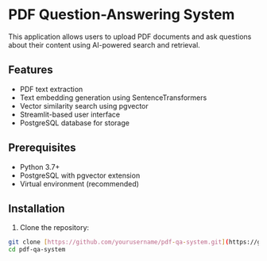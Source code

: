 # PDF Question-Answering System

This application allows users to upload PDF documents and ask questions about their content using AI-powered search and retrieval.

## Features

- PDF text extraction
- Text embedding generation using SentenceTransformers
- Vector similarity search using pgvector
- Streamlit-based user interface
- PostgreSQL database for storage

## Prerequisites

- Python 3.7+
- PostgreSQL with pgvector extension
- Virtual environment (recommended)

## Installation

1. Clone the repository:
```bash
git clone [https://github.com/yourusername/pdf-qa-system.git](https://github.com/Shekhar442/AI-PDF-QA-System.git)
cd pdf-qa-system
